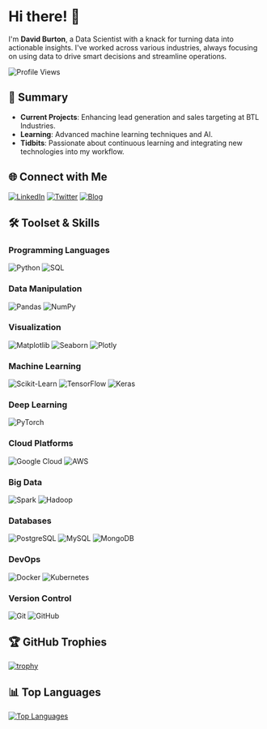 # Hi there! 👋

I'm **David Burton**, a Data Scientist with a knack for turning data into actionable insights. I've worked across various industries, always focusing on using data to drive smart decisions and streamline operations.

![Profile Views](https://komarev.com/ghpvc/?username=Burton-David&style=flat-square)

## 📝 Summary

- **Current Projects**: Enhancing lead generation and sales targeting at BTL Industries.
- **Learning**: Advanced machine learning techniques and AI.
- **Tidbits**: Passionate about continuous learning and integrating new technologies into my workflow.

## 🌐 Connect with Me

[![LinkedIn](https://img.shields.io/badge/-LinkedIn-0077B5?logo=linkedin&logoColor=white&style=flat-square)](https://www.linkedin.com/in/burton-david)
[![Twitter](https://img.shields.io/badge/-Twitter-1DA1F2?logo=twitter&logoColor=white&style=flat-square)](https://twitter.com/yourusername)
[![Blog](https://img.shields.io/badge/-Blog-21759B?logo=wordpress&logoColor=white&style=flat-square)](https://yourblog.com)

## 🛠️ Toolset & Skills

### Programming Languages
![Python](https://img.shields.io/badge/-Python-3776AB?logo=python&logoColor=white&style=for-the-badge)
![SQL](https://img.shields.io/badge/-SQL-4479A1?logo=postgresql&logoColor=white&style=for-the-badge)

### Data Manipulation
![Pandas](https://img.shields.io/badge/-Pandas-150458?logo=pandas&logoColor=white&style=for-the-badge)
![NumPy](https://img.shields.io/badge/-NumPy-013243?logo=numpy&logoColor=white&style=for-the-badge)

### Visualization
![Matplotlib](https://img.shields.io/badge/-Matplotlib-007ACC?logo=matplotlib&logoColor=white&style=for-the-badge)
![Seaborn](https://img.shields.io/badge/-Seaborn-3776AB?logoColor=white&style=for-the-badge)
![Plotly](https://img.shields.io/badge/-Plotly-3F4F75?logo=plotly&logoColor=white&style=for-the-badge)

### Machine Learning
![Scikit-Learn](https://img.shields.io/badge/-ScikitLearn-F7931E?logo=scikit-learn&logoColor=white&style=for-the-badge)
![TensorFlow](https://img.shields.io/badge/-TensorFlow-FF6F00?logo=tensorflow&logoColor=white&style=for-the-badge)
![Keras](https://img.shields.io/badge/-Keras-D00000?logo=keras&logoColor=white&style=for-the-badge)

### Deep Learning
![PyTorch](https://img.shields.io/badge/-PyTorch-EE4C2C?logo=pytorch&logoColor=white&style=for-the-badge)

### Cloud Platforms
![Google Cloud](https://img.shields.io/badge/-Google_Cloud-4285F4?logo=google-cloud&logoColor=white&style=for-the-badge)
![AWS](https://img.shields.io/badge/-AWS-232F3E?logo=amazon-aws&logoColor=white&style=for-the-badge)

### Big Data
![Spark](https://img.shields.io/badge/-Apache_Spark-E25A1C?logo=apache-spark&logoColor=white&style=for-the-badge)
![Hadoop](https://img.shields.io/badge/-Hadoop-66CCFF?logo=apache-hadoop&logoColor=black&style=for-the-badge)

### Databases
![PostgreSQL](https://img.shields.io/badge/-PostgreSQL-336791?logo=postgresql&logoColor=white&style=for-the-badge)
![MySQL](https://img.shields.io/badge/-MySQL-4479A1?logo=mysql&logoColor=white&style=for-the-badge)
![MongoDB](https://img.shields.io/badge/-MongoDB-47A248?logo=mongodb&logoColor=white&style=for-the-badge)

### DevOps
![Docker](https://img.shields.io/badge/-Docker-2496ED?logo=docker&logoColor=white&style=for-the-badge)
![Kubernetes](https://img.shields.io/badge/-Kubernetes-326CE5?logo=kubernetes&logoColor=white&style=for-the-badge)

### Version Control
![Git](https://img.shields.io/badge/-Git-F05032?logo=git&logoColor=white&style=for-the-badge)
![GitHub](https://img.shields.io/badge/-GitHub-181717?logo=github&logoColor=white&style=for-the-badge)

## 🏆 GitHub Trophies

[![trophy](https://github-profile-trophy.vercel.app/?username=Burton-David&theme=onedark)](https://github.com/ryo-ma/github-profile-trophy)

## 📊 Top Languages

[![Top Languages](https://github-readme-stats.vercel.app/api/top-langs/?username=Burton-David&layout=compact&theme=radical)](https://github.com/anuraghazra/github-readme-stats)


